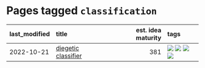 # Pages tagged `classification`

|last_modified|title|est. idea maturity|tags
|:---|:---|---:|:---|
|2022-10-21|[diegetic classifier](../diegetic-classifier.md)|381|[![](https://img.shields.io/badge/tag-audio-90446b)](../tags/audio.md) [![](https://img.shields.io/badge/tag-classification-35d2ce)](../tags/classification.md) [![](https://img.shields.io/badge/tag-experimental-76bb24)](../tags/experimental.md) [![](https://img.shields.io/badge/tag-text2audio-8e95e2)](../tags/text2audio.md)|